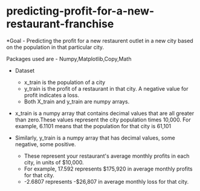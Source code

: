 # predicting-profit-for-a-new-restaurant-franchise
*Goal - 
Predicting the profit for a new restaurent outlet in a new city based on the population in that particular city.

Packages used are - Numpy,Matplotlib,Copy,Math

- Dataset

  - x_train is the population of a city
  - y_train is the profit of a restaurant in that city. A negative value for profit indicates a loss.   
  - Both X_train and y_train are numpy arrays.
 
 - x_train is a numpy array that contains decimal values that are all greater than zero.These values represent the city population times 10,000. For example, 6.1101 means that the population for that city is 61,101

- Similarly, y_train is a numpy array that has decimal values, some negative, some positive.
  - These represent your restaurant's average monthly profits in each city, in units of \$10,000.
  - For example, 17.592 represents \$175,920 in average monthly profits for that city.
  - -2.6807 represents -\$26,807 in average monthly loss for that city.
  

